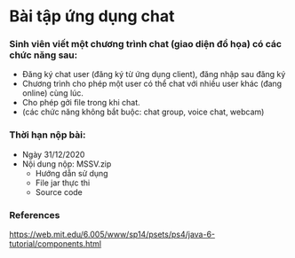 # Bài tập ứng dụng chat
### Sinh viên viết một chương trình chat (giao diện đồ họa) có các chức năng sau:
   - Đăng ký chat user (đăng ký từ ứng dụng client), đăng nhập sau đăng ký
   - Chương trình cho phép một user có thể chat với nhiều user khác (đang online) cùng lúc.
   - Cho phép gởi file trong khi chat.
   - (các chức năng không bắt buộc: chat group, voice chat, webcam)

### Thời hạn nộp bài:
   - Ngày 31/12/2020
   - Nội dung nộp: MSSV.zip 
	   + Hướng dẫn sử dụng
	   + File jar thực thi
	   + Source code

### References
https://web.mit.edu/6.005/www/sp14/psets/ps4/java-6-tutorial/components.html